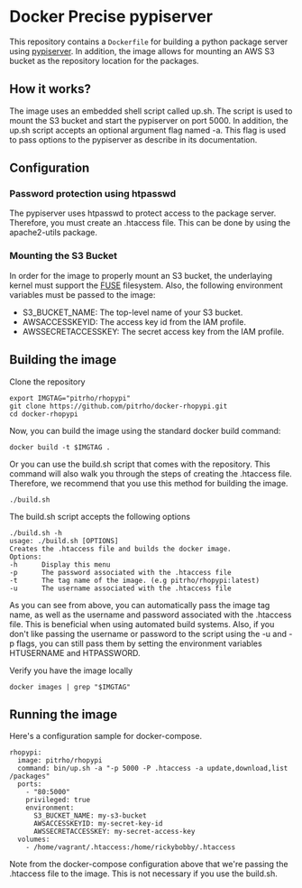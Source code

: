 # Docker Precise pypiserver
This repository contains a `Dockerfile` for building a python package server
using [pypiserver](https://pypi.python.org/pypi/pypiserver). In addition, the
image allows for mounting an AWS S3 bucket as the repository location for the
packages.

## How it works?
The image uses an embedded shell script called up.sh. The script is used to
mount the S3 bucket and start the pypiserver on port 5000. In addition, the
up.sh script accepts an optional argument flag named -a. This flag is used to
pass options to the pypiserver as describe in its documentation.

## Configuration

### Password protection using htpasswd
The pypiserver uses htpasswd to protect access to the package server. Therefore,
you must create an .htaccess file. This can be done by using the apache2-utils
package.

### Mounting the S3 Bucket
In order for the image to properly mount an S3 bucket, the underlaying kernel
must support the [FUSE](http://fuse.sourceforge.net/) filesystem. Also, the
following environment variables must be passed to the image:

  * S3_BUCKET_NAME: The top-level name of your S3 bucket.
  * AWSACCESSKEYID: The access key id from the IAM profile.
  * AWSSECRETACCESSKEY: The secret access key from the IAM profile.


## Building the image

Clone the repository

    export IMGTAG="pitrho/rhopypi"
    git clone https://github.com/pitrho/docker-rhopypi.git
    cd docker-rhopypi

Now, you can build the image using the standard docker build command:

    docker build -t $IMGTAG .

Or you can use the build.sh script that comes with the repository. This command
will also walk you through the steps of creating the .htaccess file. Therefore,
we recommend that you use this method for building the image.

    ./build.sh

The build.sh script accepts the following options

    ./build.sh -h
    usage: ./build.sh [OPTIONS]
    Creates the .htaccess file and builds the docker image.
    Options:
    -h      Display this menu
    -p      The password associated with the .htaccess file
    -t      The tag name of the image. (e.g pitrho/rhopypi:latest)
    -u      The username associated with the .htaccess file

As you can see from above, you can automatically pass the image tag name, as
well as the username and password associated with the .htaccess file. This is
beneficial when using automated build systems. Also, if you don't like passing
the username or password to the script using the -u and -p flags, you can still
pass them by setting the environment variables HTUSERNAME and HTPASSWORD.

Verify you have the image locally

    docker images | grep "$IMGTAG"

## Running the image

Here's a configuration sample for docker-compose.

    rhopypi:
      image: pitrho/rhopypi
      command: bin/up.sh -a "-p 5000 -P .htaccess -a update,download,list /packages"
      ports:
        - "80:5000"
        privileged: true
        environment:
          S3_BUCKET_NAME: my-s3-bucket
          AWSACCESSKEYID: my-secret-key-id
          AWSSECRETACCESSKEY: my-secret-access-key
      volumes:
        - /home/vagrant/.htaccess:/home/rickybobby/.htaccess

Note from the docker-compose configuration above that we're passing the
.htaccess file to the image. This is not necessary if you use the build.sh.
